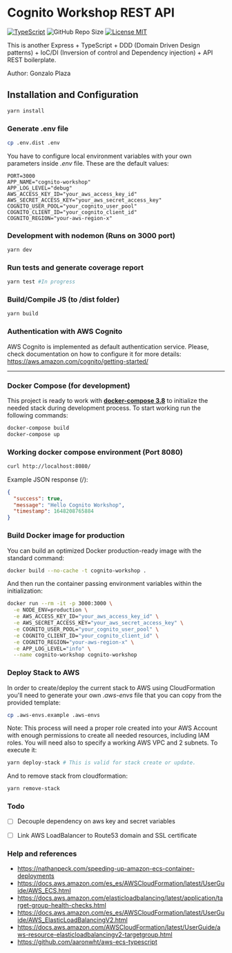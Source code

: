 # Cognito Workshop REST API

[![TypeScript](https://badges.frapsoft.com/typescript/code/typescript.svg?v=101)](https://www.typescriptlang.org/)
![GitHub Repo Size](https://img.shields.io/github/repo-size/gonzaloplaza/cognito-workshop)
[![License MIT](https://img.shields.io/badge/license-MIT-blue.svg)](LICENSE)

This is another Express + TypeScript + DDD (Domain Driven Design patterns) + IoC/DI (Inversion of
control and Dependency injection) + API REST boilerplate.

Author: Gonzalo Plaza

## Installation and Configuration

```bash
yarn install
```

### Generate .env file

```bash
cp .env.dist .env
```

You have to configure local environment variables with your own  parameters inside _.env_ file. 
These are the default values:

```env
PORT=3000
APP_NAME="cognito-workshop"
APP_LOG_LEVEL="debug"
AWS_ACCESS_KEY_ID="your_aws_access_key_id"
AWS_SECRET_ACCESS_KEY="your_aws_secret_access_key"
COGNITO_USER_POOL="your_cognito_user_pool"
COGNITO_CLIENT_ID="your_cognito_client_id"
COGNITO_REGION="your-aws-region-x"
```

### Development with nodemon (Runs on 3000 port)

```bash
yarn dev
```

### Run tests and generate coverage report

```bash
yarn test #In progress
```

### Build/Compile JS (to /dist folder)

```bash
yarn build
```

### Authentication with AWS Cognito

AWS Cognito is implemented as default authentication service. Please, check documentation on how to
configure it for more details: https://aws.amazon.com/cognito/getting-started/

---

### Docker Compose (for development)

This project is ready to work with **[docker-compose 3.8](https://docs.docker.com/compose/)** to
initialize the needed stack during development process. To start working run the following commands:

```bash
docker-compose build
docker-compose up
```

### Working docker compose environment (Port 8080)

```bash
curl http://localhost:8080/
```

Example JSON response (/):

```json
{
  "success": true,
  "message": "Hello Cognito Workshop",
  "timestamp": 1648208765884
}
```

### Build Docker image for production

You can build an optimized Docker production-ready image with the standard command:

```sh
docker build --no-cache -t cognito-workshop .
```

And then run the container passing environment variables within the initialization:

```sh
docker run --rm -it -p 3000:3000 \
  -e NODE_ENV=production \
  -e AWS_ACCESS_KEY_ID="your_aws_access_key_id" \
  -e AWS_SECRET_ACCESS_KEY="your_aws_secret_access_key" \
  -e COGNITO_USER_POOL="your_cognito_user_pool" \
  -e COGNITO_CLIENT_ID="your_cognito_client_id" \
  -e COGNITO_REGION="your-aws-region-x" \
  -e APP_LOG_LEVEL="info" \
  --name cognito-workshop cognito-workshop
```

### Deploy Stack to AWS

In order to create/deploy the current stack to AWS using CloudFormation you'll need to generate your own _.aws-envs_ 
file that you can copy from the provided template:

```bash
cp .aws-envs.example .aws-envs
```

Note: This process will need a proper role created into your AWS Account with enough permissions to create all needed
resources, including IAM roles. You will need also to specify a working AWS VPC and 2 subnets. To execute it:

```bash
yarn deploy-stack # This is valid for stack create or update.
```

And to remove stack from cloudformation:

```bash
yarn remove-stack
```

### Todo

- [ ] Decouple dependency on aws key and secret variables
- [ ] Link AWS LoadBalancer to Route53 domain and SSL certificate


### Help and references

- https://nathanpeck.com/speeding-up-amazon-ecs-container-deployments
- https://docs.aws.amazon.com/es_es/AWSCloudFormation/latest/UserGuide/AWS_ECS.html
- https://docs.aws.amazon.com/elasticloadbalancing/latest/application/target-group-health-checks.html
- https://docs.aws.amazon.com/es_es/AWSCloudFormation/latest/UserGuide/AWS_ElasticLoadBalancingV2.html
- https://docs.aws.amazon.com/AWSCloudFormation/latest/UserGuide/aws-resource-elasticloadbalancingv2-targetgroup.html
- https://github.com/aaronwht/aws-ecs-typescript
